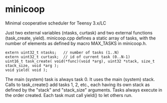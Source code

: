 # minicoop
Minimal cooperative scheduler for Teensy 3.x/LC

Just two external variables (ntasks, curtask) and two external functions (task_create, yield).
minicoop.cpp defines a static array of tasks, with the number of elements as defined by macro
MAX_TASKS in minicoop.h.

    extern uint32_t ntasks;   // number of tasks (1..N)
    extern uint32_t curtask;  // id of current task (0..N-1)
    uint16_t task_create( void(*func)(void *arg), uint32 *stack, size_t stack_size, void *arg );
    void yield( void );
    
The main (system) task is always task 0. It uses the main (system) stack. Calls to
task_create() add tasks 1, 2, etc., each having its own stack as defined by the "stack" and
"stack_size" arguments. Tasks always execute in the order created. Each task must call yield()
to let others run. 
